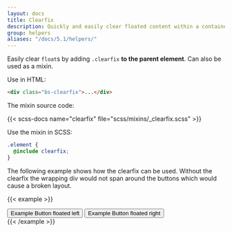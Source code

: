 ```yaml
---
layout: docs
title: Clearfix
description: Quickly and easily clear floated content within a container by adding a clearfix utility.
group: helpers
aliases: "/docs/5.1/helpers/"
---
```


Easily clear `float`s by adding `.clearfix` **to the parent element**. Can also be used as a mixin.

Use in HTML:

```html
<div class="bs-clearfix">...</div>
```

The mixin source code:

{{< scss-docs name="clearfix" file="scss/mixins/_clearfix.scss" >}}

Use the mixin in SCSS:

```scss
.element {
  @include clearfix;
}
```

The following example shows how the clearfix can be used. Without the clearfix the wrapping div would not span around the buttons which would cause a broken layout.

{{< example >}}
<div class="bs-bg-info bs-clearfix">
  <button type="button" class="bs-btn bs-btn-secondary bs-float-start">Example Button floated left</button>
  <button type="button" class="bs-btn bs-btn-secondary bs-float-end">Example Button floated right</button>
</div>
{{< /example >}}
